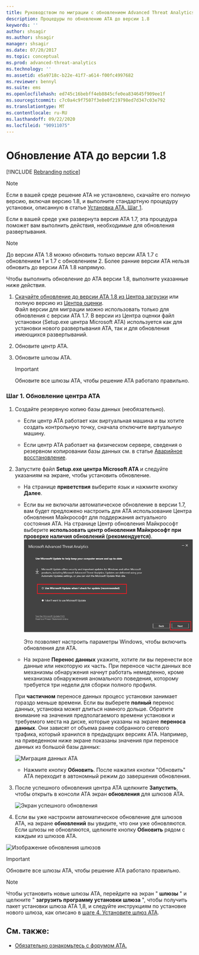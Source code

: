 ```yaml
---
title: Руководством по миграции с обновлением Advanced Threat Analytics до 1,8
description: Процедуры по обновлению ATA до версии 1.8
keywords: ''
author: shsagir
ms.author: shsagir
manager: shsagir
ms.date: 07/20/2017
ms.topic: conceptual
ms.prod: advanced-threat-analytics
ms.technology: ''
ms.assetid: e5a9718c-b22e-41f7-a614-f00fc4997682
ms.reviewer: bennyl
ms.suite: ems
ms.openlocfilehash: ed745c16bebff4eb8845cfe0ea834645f909ee1f
ms.sourcegitcommit: c7c0a4c9f7507f3e8e0f219798ed7d347c03e792
ms.translationtype: MT
ms.contentlocale: ru-RU
ms.lasthandoff: 09/22/2020
ms.locfileid: "90911075"
---
```

# <a name="updating-ata-to-version-18"></a>Обновление ATA до версии 1.8

[!INCLUDE [Rebranding notice](includes/rebranding.md)]

> [!NOTE] 
> Если в вашей среде решение ATA не установлено, скачайте его полную версию, включая версию 1.8, и выполните стандартную процедуру установки, описанную в статье [Установка ATA. Шаг 1](install-ata-step1.md).

Если в вашей среде уже развернута версия ATA 1.7, эта процедура поможет вам выполнить действия, необходимые для обновления развертывания.

> [!NOTE] 
>  До версии ATA 1.8 можно обновить только версии ATA 1.7 с обновлением 1 и 1.7 с обновлением 2. Более ранние версии ATA нельзя обновить до версии ATA 1.8 напрямую.

Чтобы выполнить обновление до ATA версии 1.8, выполните указанные ниже действия.

1.  [Скачайте обновление до версии ATA 1.8 из Центра загрузки](https://www.microsoft.com/download/details.aspx?id=55536) или полную версию из [Центра оценки](https://www.microsoft.com/evalcenter/evaluate-microsoft-advanced-threat-analytics).<br>
Файл версии для миграции можно использовать только для обновления с версии ATA 1.7. В версии из Центра оценки файл установки (Setup.exe центра Microsoft ATA) используется как для установки нового развертывания ATA, так и для обновления имеющихся развертываний.

1. Обновите центр ATA.

1. Обновите шлюзы АТА.

    > [!IMPORTANT]
    > Обновите все шлюзы ATA, чтобы решение ATA работало правильно.

### <a name="step-1-update-the-ata-center"></a>Шаг 1. Обновление центра ATA

1. Создайте резервную копию базы данных (необязательно).

   - Если центр АТА работает как виртуальная машина и вы хотите создать контрольную точку, сначала отключите виртуальную машину.

   - Если центр ATA работает на физическом сервере, сведения о резервном копировании базы данных см. в статье [Аварийное восстановление](disaster-recovery.md).

1. Запустите файл **Setup.exe центра Microsoft ATA** и следуйте указаниям на экране, чтобы установить обновление.

   - На странице **приветствия** выберите язык и нажмите кнопку **Далее**.

   - Если вы не включали автоматическое обновление в версии 1.7, вам будет предложено настроить для ATA использование Центра обновления Майкрософт для поддержания актуального состояния ATA.  На странице Центр обновления Майкрософт выберите **использовать центр обновления Майкрософт при проверке наличия обновлений (рекомендуется)**.
     ![Изображение. Поддержка актуальности ATA](media/ata_ms_update.png)
     
     Это позволяет настроить параметры Windows, чтобы включить обновления для ATA. 
    
   - На экране **Перенос данных** укажите, хотите ли вы перенести все данные или некоторую их часть. При переносе части данных все механизмы обнаружения начнут работать немедленно, кроме механизма обнаружения аномального поведения, которому требуется три недели для сборки полного профиля.  
    
   При **частичном** переносе данных процесс установки занимает гораздо меньше времени. Если вы выберете **полный** перенос данных, установка может длиться намного дольше. Обратите внимание на значения предполагаемого времени установки и требуемого места на диске, которые указаны на экране **переноса данных**. Они зависят от объема ранее собранного сетевого трафика, который хранился в предыдущих версиях ATA. Например, на приведенном ниже экране показаны значения при переносе данных из большой базы данных:
         
    ![Миграция данных ATA](media/migration-data-migration.png)

   - Нажмите кнопку **Обновить**. После нажатия кнопки "Обновить" ATA переходит в автономный режим до завершения обновления.

1. После успешного обновления центра ATA щелкните **Запустить**, чтобы открыть в консоли ATA экран **обновления** для шлюзов ATA.

    ![Экран успешного обновления](media/migration-center-success.png)

1. Если вы уже настроили автоматическое обновление для шлюзов ATA, на экране **обновлений** вы увидите, что они уже обновляются. Если шлюзы не обновляются, щелкните кнопку **Обновить** рядом с каждым из шлюзов ATA.
  
![Изображение обновления шлюзов](media/migration-update-gw.png)

  
> [!IMPORTANT] 
> Обновите все шлюзы ATA, чтобы решение ATA работало правильно.
 
> [!NOTE] 
> Чтобы установить новые шлюзы ATA, перейдите на экран " **шлюзы** " и щелкните " **загрузить программу установки шлюза** ", чтобы получить пакет установки шлюза ATA 1,8, и следуйте инструкциям по установке нового шлюза, как описано в [шаге 4. Установите шлюз ATA](install-ata-step4.md).


## <a name="see-also"></a>См. также:

- [Обязательно ознакомьтесь с форумом ATA.](https://social.technet.microsoft.com/Forums/security/home?forum=mata)
